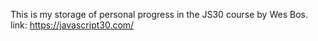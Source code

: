 This is my storage of personal progress in the JS30 course by Wes Bos.
link: https://javascript30.com/

